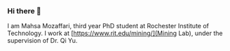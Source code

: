 ### Hi there 👋

I am Mahsa Mozaffari, third year PhD student at Rochester Institute of Technology.
I work at [https://www.rit.edu/mining/](Mining Lab), under the supervision of Dr. Qi Yu.

<!--
**mahmozaffari/mahmozaffari** is a ✨ _special_ ✨ repository because its `README.md` (this file) appears on your GitHub profile.

Here are some ideas to get you started:

- 🔭 I’m currently working on ...
- 🌱 I’m currently learning ...
- 👯 I’m looking to collaborate on ...
- 🤔 I’m looking for help with ...
- 💬 Ask me about ...
- 📫 How to reach me: ...
- 😄 Pronouns: ...
- ⚡ Fun fact: ...
-->
